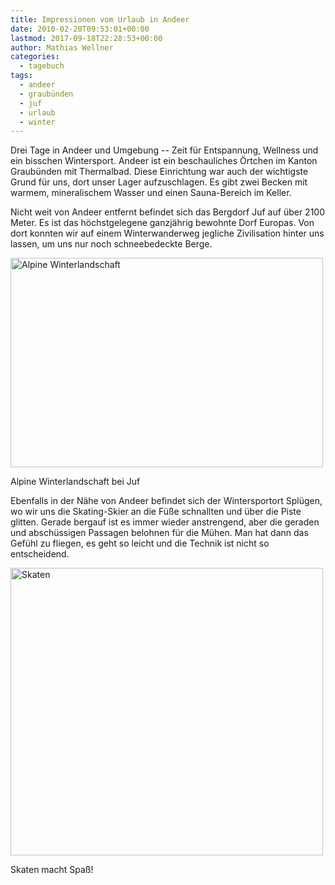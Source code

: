 ```yaml
---
title: Impressionen vom Urlaub in Andeer
date: 2010-02-20T09:53:01+00:00
lastmod: 2017-09-18T22:28:53+00:00
author: Mathias Wellner
categories:
  - tagebuch
tags:
  - andeer
  - graubünden
  - juf
  - urlaub
  - winter
---
```

Drei Tage in Andeer und Umgebung -- Zeit für Entspannung, Wellness und ein bisschen Wintersport. Andeer ist ein beschauliches Örtchen im Kanton Graubünden mit Thermalbad. Diese Einrichtung war auch der wichtigste Grund für uns, dort unser Lager aufzuschlagen. Es gibt zwei Becken mit warmem, mineralischem Wasser und einen Sauna-Bereich im Keller. 

Nicht weit von Andeer entfernt befindet sich das Bergdorf Juf auf über 2100 Meter. Es ist das höchstgelegene ganzjährig bewohnte Dorf Europas. Von dort konnten wir auf einem Winterwanderweg jegliche Zivilisation hinter uns lassen, um uns nur noch schneebedeckte Berge. 

<div style="width: 510px" class="wp-caption aligncenter">
  <a href="http://www.flickr.com/photos/mwellner/4371379966/" title="Alpine Winterlandschaft by wellnair, on Flickr"><img src="http://farm5.static.flickr.com/4045/4371379966_54fcea3cd8.jpg" width="500" height="335" alt="Alpine Winterlandschaft" /></a>
  
  <p class="wp-caption-text">
    Alpine Winterlandschaft bei Juf<br />
  </p>
</div>

Ebenfalls in der Nähe von Andeer befindet sich der Wintersportort Splügen, wo wir uns die Skating-Skier an die Füße schnallten und über die Piste glitten. Gerade bergauf ist es immer wieder anstrengend, aber die geraden und abschüssigen Passagen belohnen für die Mühen. Man hat dann das Gefühl zu fliegen, es geht so leicht und die Technik ist nicht so entscheidend. 

<div style="width: 510px" class="wp-caption aligncenter">
  <a href="http://www.flickr.com/photos/mwellner/4371379420/" title="Skaten by wellnair, on Flickr"><img src="http://farm3.static.flickr.com/2709/4371379420_1be6d817f9.jpg" width="500" height="460" alt="Skaten" /></a>
  
  <p class="wp-caption-text">
    Skaten macht Spaß!<br />
  </p>
</div>